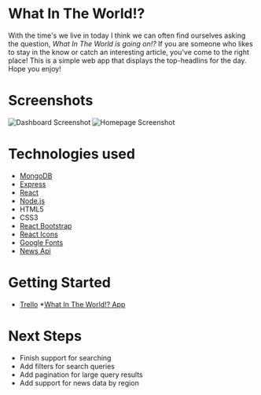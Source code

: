 # What In The World!?

With the time's we live in today I think we can often find ourselves asking the question, *What In The World is going on!?* If you are someone who likes to stay in the know or catch an interesting article, you've come to the right place! This is a simple web app that displays the top-headlins for the day. Hope you enjoy!



# Screenshots

![Dashboard Screenshot](https://i.imgur.com/VYzGtcvm.png)
![Homepage Screenshot](https://i.imgur.com/kBOMoEcm.png)


# Technologies used
* [MongoDB](https://www.mongodb.com/)
* [Express](https://expressjs.com/)
* [React](https://reactjs.org/)
* [Node.js](https://nodejs.org/en/)
* HTML5
* CSS3
* [React Bootstrap](https://react-bootstrap.github.io/)
* [React Icons](https://react-icons.github.io/react-icons/)
* [Google Fonts](https://fonts.google.com/)
* [News Api](https://datanews.io/docs/headlines)


# Getting Started

* [Trello](https://trello.com/b/fzB5qpjU/what-in-the-world)
*[What In The World!? App]()

# Next Steps

* Finish support for searching
* Add filters for search queries
* Add pagination for large query results
* Add support for news data by region 